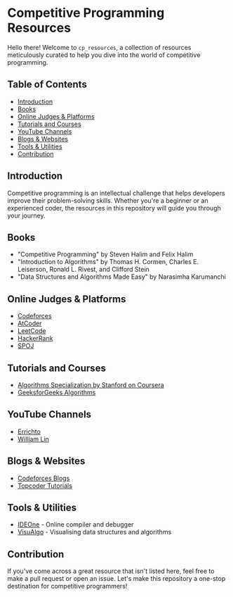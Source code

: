 # Competitive Programming Resources

Hello there! Welcome to `cp_resources`, a collection of resources meticulously curated to help you dive into the world of competitive programming.



## Table of Contents

- [Introduction](#introduction)
- [Books](#books)
- [Online Judges & Platforms](#online-judges--platforms)
- [Tutorials and Courses](#tutorials-and-courses)
- [YouTube Channels](#youtube-channels)
- [Blogs & Websites](#blogs--websites)
- [Tools & Utilities](#tools--utilities)
- [Contribution](#contribution)

## Introduction

Competitive programming is an intellectual challenge that helps developers improve their problem-solving skills. Whether you're a beginner or an experienced coder, the resources in this repository will guide you through your journey.

## Books

- "Competitive Programming" by Steven Halim and Felix Halim
- "Introduction to Algorithms" by Thomas H. Cormen, Charles E. Leiserson, Ronald L. Rivest, and Clifford Stein
- "Data Structures and Algorithms Made Easy" by Narasimha Karumanchi

## Online Judges & Platforms

- [Codeforces](https://codeforces.com/)
- [AtCoder](https://atcoder.jp/)
- [LeetCode](https://leetcode.com/)
- [HackerRank](https://www.hackerrank.com/)
- [SPOJ](https://www.spoj.com/)


## Tutorials and Courses

- [Algorithms Specialization by Stanford on Coursera](https://www.coursera.org/specializations/algorithms)
- [GeeksforGeeks Algorithms](https://www.geeksforgeeks.org/fundamentals-of-algorithms/)


## YouTube Channels

- [Errichto](https://www.youtube.com/user/errichto)
- [William Lin](https://www.youtube.com/channel/UCKuDLsO0Wwef53qdHPjbU2Q)


## Blogs & Websites

- [Codeforces Blogs](https://codeforces.com/blog)
- [Topcoder Tutorials](https://www.topcoder.com/thrive/)


## Tools & Utilities

- [IDEOne](https://www.ideone.com/) - Online compiler and debugger
- [VisuAlgo](https://visualgo.net/) - Visualising data structures and algorithms


## Contribution

If you've come across a great resource that isn't listed here, feel free to make a pull request or open an issue. Let's make this repository a one-stop destination for competitive programmers!

